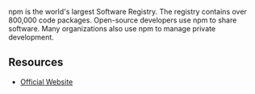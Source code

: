 npm is the world's largest Software Registry. The registry contains over 800,000 code packages. Open-source developers use npm to share software. Many organizations also use npm to manage private development.

## Resources
- [Official Website](https://www.npmjs.com/)
